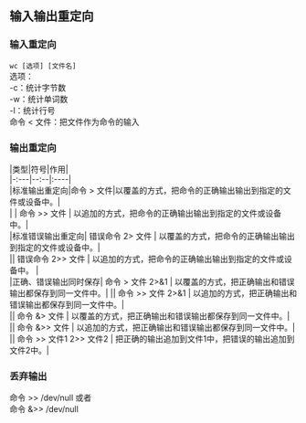## 输入输出重定向  

### 输入重定向  
`wc [选项] [文件名]`  
选项：  
      -c：统计字节数  
      -w：统计单词数  
      -l：统计行号  
    命令 < 文件：把文件作为命令的输入  


### 输出重定向  
|类型|符号|作用|  
|-:---|--:--|:----|  
|标准输出重定向|命令 > 文件|以覆盖的方式，把命令的正确输出输出到指定的文件或设备中。|  
| | 命令 >> 文件 | 以追加的方式，把命令的正确输出输出到指定的文件或设备中。|  
|标准错误输出重定向| 错误命令 2> 文件 |  以覆盖的方式，把命令的正确输出输出到指定的文件或设备中。|  
|| 错误命令 2>> 文件 | 以追加的方式，把命令的正确输出输出到指定的文件或设备中。 |  
|正确、错误输出同时保存| 命令 > 文件 2>&1 | 以覆盖的方式，把正确输出和错误输出都保存到同一文件中。| 
|| 命令 >> 文件 2>&1 |  以追加的方式，把正确输出和错误输出都保存到同一文件中。|  
|| 命令 &> 文件 |  以覆盖的方式，把正确输出和错误输出都保存到同一文件中。|  
|| 命令 &>> 文件 | 以追加的方式，把正确输出和错误输出都保存到同一文件中。|  
|| 命令 >> 文件1 2>> 文件2 | 把正确的输出追加到文件1中，把错误的输出追加到文件2中。|  


### 丢弃输出  

命令 >> /dev/null 
或者  
命令 &>> /dev/null  
